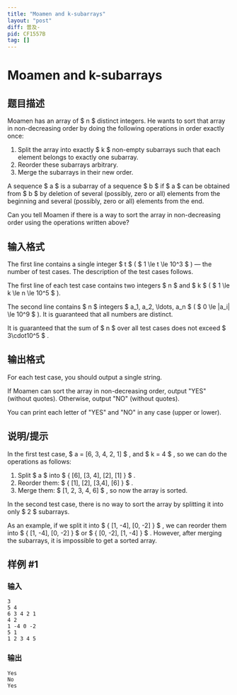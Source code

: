 ```yaml
---
title: "Moamen and k-subarrays"
layout: "post"
diff: 普及-
pid: CF1557B
tag: []
---
```


# Moamen and k-subarrays

## 题目描述

Moamen has an array of $ n $ distinct integers. He wants to sort that array in non-decreasing order by doing the following operations in order exactly once:

1. Split the array into exactly $ k $ non-empty subarrays such that each element belongs to exactly one subarray.
2. Reorder these subarrays arbitrary.
3. Merge the subarrays in their new order.

A sequence $ a $ is a subarray of a sequence $ b $ if $ a $ can be obtained from $ b $ by deletion of several (possibly, zero or all) elements from the beginning and several (possibly, zero or all) elements from the end.

Can you tell Moamen if there is a way to sort the array in non-decreasing order using the operations written above?

## 输入格式

The first line contains a single integer $ t $ ( $ 1 \le t \le 10^3 $ ) — the number of test cases. The description of the test cases follows.

The first line of each test case contains two integers $ n $ and $ k $ ( $ 1 \le k \le n \le 10^5 $ ).

The second line contains $ n $ integers $ a_1, a_2, \ldots, a_n $ ( $ 0 \le |a_i| \le 10^9 $ ). It is guaranteed that all numbers are distinct.

It is guaranteed that the sum of $ n $ over all test cases does not exceed $ 3\cdot10^5 $ .

## 输出格式

For each test case, you should output a single string.

If Moamen can sort the array in non-decreasing order, output "YES" (without quotes). Otherwise, output "NO" (without quotes).

You can print each letter of "YES" and "NO" in any case (upper or lower).

## 说明/提示

In the first test case, $ a = [6, 3, 4, 2, 1] $ , and $ k = 4 $ , so we can do the operations as follows:

1. Split $ a $ into $ \{ [6], [3, 4], [2], [1] \} $ .
2. Reorder them: $ \{ [1], [2], [3,4], [6] \} $ .
3. Merge them: $ [1, 2, 3, 4, 6] $ , so now the array is sorted.

In the second test case, there is no way to sort the array by splitting it into only $ 2 $ subarrays.

As an example, if we split it into $ \{ [1, -4], [0, -2] \} $ , we can reorder them into $ \{ [1, -4], [0, -2] \} $ or $ \{ [0, -2], [1, -4] \} $ . However, after merging the subarrays, it is impossible to get a sorted array.

## 样例 #1

### 输入

```
3
5 4
6 3 4 2 1
4 2
1 -4 0 -2
5 1
1 2 3 4 5
```

### 输出

```
Yes
No
Yes
```

